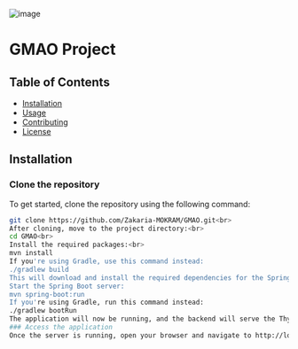![image](https://github.com/user-attachments/assets/12d5b00e-39e1-4210-a36a-4b8db8be12dc)


# GMAO Project

## Table of Contents
- [Installation](#installation)
- [Usage](#usage)
- [Contributing](#contributing)
- [License](#license)

## Installation

### Clone the repository
To get started, clone the repository using the following command:<br>
```bash
git clone https://github.com/Zakaria-MOKRAM/GMAO.git<br>
After cloning, move to the project directory:<br>
cd GMAO<br>
Install the required packages:<br>
mvn install
If you're using Gradle, use this command instead:
./gradlew build
This will download and install the required dependencies for the Spring Boot project.
Start the Spring Boot server:
mvn spring-boot:run
If you're using Gradle, run this command instead:
./gradlew bootRun
The application will now be running, and the backend will serve the Thymeleaf views directly.
### Access the application
Once the server is running, open your browser and navigate to http://localhost:8080 to access the application. Since the frontend is integrated with Thymeleaf, the server will render HTML pages directly.

